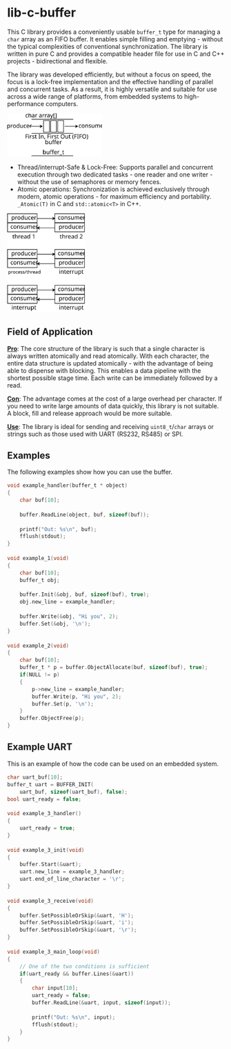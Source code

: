 # lib-c-buffer

This C library provides a conveniently usable `buffer_t` type for managing a `char` array as an FIFO buffer. It enables simple filling and emptying - without the typical complexities of conventional synchronization. The library is written in pure C and provides a compatible header file for use in C and C++ projects - bidirectional and flexible.

The library was developed efficiently, but without a focus on speed, the focus is a lock-free implementation and the effective handling of parallel and concurrent tasks. As a result, it is highly versatile and suitable for use across a wide range of platforms, from embedded systems to high-performance computers.

<picture>
  <source
    media="(prefers-color-scheme: dark)"
    srcset="./readme_misc/overview_dark.svg" />
  <img
    alt="Type of buffer"
    src="./readme_misc/overview.svg"
    width="220" />
</picture>

- Thread/interrupt-Safe & Lock-Free:
Supports parallel and concurrent execution through two dedicated tasks - one reader and one writer - without the use of semaphores or memory fences.
- Atomic operations:
Synchronization is achieved exclusively through modern, atomic operations - for maximum efficiency and portability. `_Atomic(T)` in C and `std::atomic<T>` in C++.

<picture>
  <source
    media="(prefers-color-scheme: dark)"
    srcset="./readme_misc/thread_dark.svg" />
  <img
    alt="Different types of tasks"
    src="./readme_misc/thread.svg"
    width="180" />
</picture>

## Field of Application

**<ins>Pro</ins>**: The core structure of the library is such that a single character is always written atomically and read atomically. With each character, the entire data structure is updated atomically - with the advantage of being able to dispense with blocking. This enables a data pipeline with the shortest possible stage time. Each write can be immediately followed by a read.  

**<ins>Con</ins>**: The advantage comes at the cost of a large overhead per character. If you need to write large amounts of data quickly, this library is not suitable. A block, fill and release approach would be more suitable.  

**<ins>Use</ins>**: The library is ideal for sending and receiving `uint8_t`/`char` arrays or strings such as those used with UART (RS232, RS485) or SPI.

## Examples

The following examples show how you can use the buffer.

```C
void example_handler(buffer_t * object)
{
    char buf[10];

    buffer.ReadLine(object, buf, sizeof(buf));

    printf("Out: %s\n", buf);
    fflush(stdout);
}

void example_1(void)
{
    char buf[10];
    buffer_t obj;

    buffer.Init(&obj, buf, sizeof(buf), true);
    obj.new_line = example_handler;

    buffer.Write(&obj, "Hi you", 2);
    buffer.Set(&obj, '\n');
}

void example_2(void)
{
    char buf[10];
    buffer_t * p = buffer.ObjectAllocate(buf, sizeof(buf), true);
    if(NULL != p)
    {
        p->new_line = example_handler;
        buffer.Write(p, "Hi you", 2);
        buffer.Set(p, '\n');
    }
    buffer.ObjectFree(p);
}
```

## Example UART

This is an example of how the code can be used on an embedded system.

```C
char uart_buf[10];
buffer_t uart = BUFFER_INIT(
    uart_buf, sizeof(uart_buf), false);
bool uart_ready = false;

void example_3_handler()
{
    uart_ready = true;
}

void example_3_init(void)
{
    buffer.Start(&uart);
    uart.new_line = example_3_handler;
    uart.end_of_line_character = '\r';
}

void example_3_receive(void)
{
    buffer.SetPossibleOrSkip(&uart, 'H');
    buffer.SetPossibleOrSkip(&uart, 'i');
    buffer.SetPossibleOrSkip(&uart, '\r');
}

void example_3_main_loop(void)
{
    // One of the two conditions is sufficient
    if(uart_ready && buffer.Lines(&uart))
    {
        char input[10];
        uart_ready = false;
        buffer.ReadLine(&uart, input, sizeof(input));

        printf("Out: %s\n", input);
        fflush(stdout);
    }
}
```
